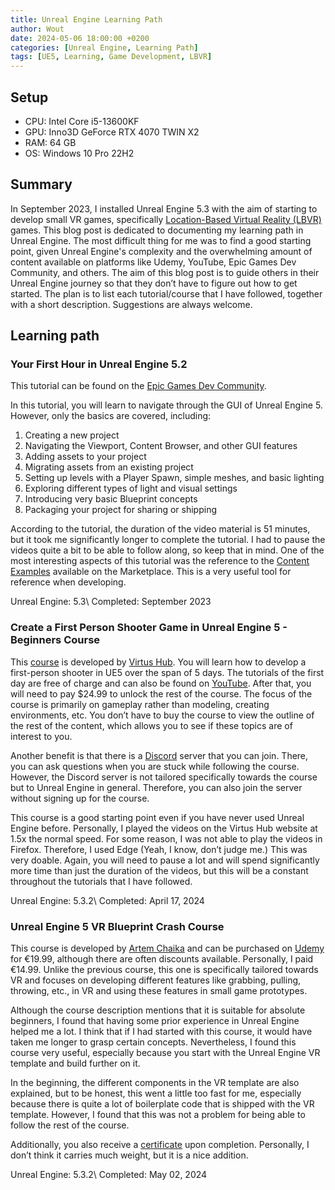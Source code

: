 ```yaml
---
title: Unreal Engine Learning Path
author: Wout
date: 2024-05-06 18:00:00 +0200
categories: [Unreal Engine, Learning Path]
tags: [UE5, Learning, Game Development, LBVR]
---
```


## Setup
* CPU: Intel Core i5-13600KF
* GPU: Inno3D GeForce RTX 4070 TWIN X2
* RAM: 64 GB
* OS:  Windows 10 Pro 22H2

## Summary
In September 2023, I installed Unreal Engine 5.3 with the aim of starting to develop small VR games, specifically [Location-Based Virtual Reality (LBVR)](https://www.roadtovr.com/road-testing-location-based-vr-gibbys-guide/) games. This blog post is dedicated to documenting my learning path in Unreal Engine. The most difficult thing for me was to find a good starting point, given Unreal Engine's complexity and the overwhelming amount of content available on platforms like Udemy, YouTube, Epic Games Dev Community, and others. The aim of this blog post is to guide others in their Unreal Engine journey so that they don’t have to figure out how to get started. The plan is to list each tutorial/course that I have followed, together with a short description. Suggestions are always welcome.

## Learning path
### Your First Hour in Unreal Engine 5.2
This tutorial can be found on the [Epic Games Dev Community](https://dev.epicgames.com/community/learning/courses/3ke/your-first-hour-in-unreal-engine-5-2/vvdk/your-first-hour-in-unreal-engine-5-2-overview).

In this tutorial, you will learn to navigate through the GUI of Unreal Engine 5. However, only the basics are covered, including:

1. Creating a new project
2. Navigating the Viewport, Content Browser, and other GUI features
3. Adding assets to your project
4. Migrating assets from an existing project
5. Setting up levels with a Player Spawn, simple meshes, and basic lighting
6. Exploring different types of light and visual settings
7. Introducing very basic Blueprint concepts
8. Packaging your project for sharing or shipping

According to the tutorial, the duration of the video material is 51 minutes, but it took me significantly longer to complete the tutorial. I had to pause the videos quite a bit to be able to follow along, so keep that in mind. One of the most interesting aspects of this tutorial was the reference to the [Content Examples](https://docs.unrealengine.com/5.3/en-US/content-examples-sample-project-for-unreal-engine/) available on the Marketplace. This is a very useful tool for reference when developing.

Unreal Engine: 5.3\\
Completed: September 2023

### Create a First Person Shooter Game in Unreal Engine 5 - Beginners Course
This [course](https://virtushub.com/p/fps) is developed by [Virtus Hub](https://virtushub.com/). You will learn how to develop a first-person shooter in UE5 over the span of 5 days. The tutorials of the first day are free of charge and can also be found on [YouTube](https://www.youtube.com/playlist?list=PLL0cLF8gjBprQbgS7HaBIsjgXQYEeG1zX). After that, you will need to pay $24.99 to unlock the rest of the course. The focus of the course is primarily on gameplay rather than modeling, creating environments, etc. You don’t have to buy the course to view the outline of the rest of the content, which allows you to see if these topics are of interest to you.

Another benefit is that there is a [Discord](https://www.discord.gg/virtushub) server that you can join. There, you can ask questions when you are stuck while following the course. However, the Discord server is not tailored specifically towards the course but to Unreal Engine in general. Therefore, you can also join the server without signing up for the course.

This course is a good starting point even if you have never used Unreal Engine before. Personally, I played the videos on the Virtus Hub website at 1.5x the normal speed. For some reason, I was not able to play the videos in Firefox. Therefore, I used Edge (Yeah, I know, don’t judge me.) This was very doable. Again, you will need to pause a lot and will spend significantly more time than just the duration of the videos, but this will be a constant throughout the tutorials that I have followed.

Unreal Engine: 5.3.2\\
Completed: April 17, 2024

### Unreal Engine 5 VR Blueprint Crash Course
This course is developed by [Artem Chaika](https://www.linkedin.com/in/artem-chaika-5892a9102/) and can be purchased on [Udemy](https://www.udemy.com/course/unreal-engine-5-vr-blueprint-crash-course) for €19.99, although there are often discounts available. Personally, I paid €14.99. Unlike the previous course, this one is specifically tailored towards VR and focuses on developing different features like grabbing, pulling, throwing, etc., in VR and using these features in small game prototypes.

Although the course description mentions that it is suitable for absolute beginners, I found that having some prior experience in Unreal Engine helped me a lot. I think that if I had started with this course, it would have taken me longer to grasp certain concepts. Nevertheless, I found this course very useful, especially because you start with the Unreal Engine VR template and build further on it.

In the beginning, the different components in the VR template are also explained, but to be honest, this went a little too fast for me, especially because there is quite a lot of boilerplate code that is shipped with the VR template. However, I found that this was not a problem for being able to follow the rest of the course.

Additionally, you also receive a [certificate](https://udemy-certificate.s3.amazonaws.com/image/UC-7e633ead-34ff-4dcd-a0c8-2135d965ee59.jpg?v=1714658838000) upon completion. Personally, I don’t think it carries much weight, but it is a nice addition.

Unreal Engine: 5.3.2\\
Completed: May 02, 2024
